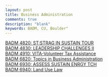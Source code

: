 ```yaml
---
layout: post
title: Business Administration
comments: true
description: "blank"
keywords: BADM, CU, Boulder"
---
```

<body>
	<div><a href="../pages/BADM-4820">BADM 4820: ST:STRAG IN SUSTAIN TOUR</a></div>
	<div><a href="../pages/BADM-4830">BADM 4830: LEADERSHIP CHALLENGES II</a></div>
	<div><a href="../pages/BADM-4910">BADM 4910: VITA-Volunteer Tax Assistance</a></div>
	<div><a href="../pages/BADM-6820">BADM 6820: Topics in Business Administration</a></div>
	<div><a href="../pages/BADM-6930">BADM 6930: ASSESS SUSTAIN ENRGY TCH</a></div>
	<div><a href="../pages/BADM-6940">BADM 6940: Land Use Law</a></div>
</body>